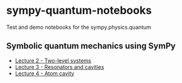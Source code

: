 sympy-quantum-notebooks
=======================

Test and demo notebooks for the sympy.physics.quantum

Symbolic quantum mechanics using SymPy
--------------------------------------

 * [Lecture 2 - Two-level systems](http://nbviewer.ipython.org/github/jrjohansson/sympy-quantum-notebooks/blob/master/lecture-sympy-quantum-two-level-system.ipynb)
 * [Lecture 3 - Resonators and cavities](http://nbviewer.ipython.org/github/jrjohansson/sympy-quantum-notebooks/blob/master/lecture-sympy-quantum-resonator.ipynb)
 * [Lecture 4 - Atom cavity](http://nbviewer.ipython.org/github/jrjohansson/sympy-quantum-notebooks/blob/master/lecture-sympy-quantum-atom-cavity.ipynb)
